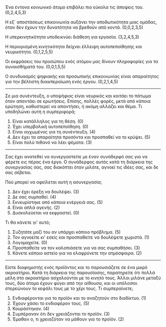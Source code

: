 Ένα έντονα κοινωνικό άτομο επιβάλει πιο εύκολα τις άποψεις του. (0,2,4,5,3)

Η εξ΄ αποστάσεως επικοινωνία αυξάνει την αποδωτικότητα μιας ομάδας, όταν δεν έχουν την δυνατότητα να βρεθούν από κοντά. (0,0,2,3,5)

Η υπερκινητικότητα υποδεικνύει διάθεση για εργασία. (3,2,4,5,3)

Η περιορισμένη κινητικότητα δείχνει έλλειψη αυτοπεποίθησης και νευρικότητα. (0,1,2,5,5)

Οι εκφράσεις του προσώπου ενός ατόμου μας δίνουν πληροφορίες για τα συναισθήματά του. (0,0,1,5,5)

Ο συνδυασμός ψηφιακής και προσωπικής επικοινωνίας είναι απαραίτητος για την βέλτιστη διαικπεραίωση ενός έργου. (0,2,1,4,5)

---

Σε μια συνέντευξη, ο υποψήφιος είναι νευρικός και κοιτάει το πάτωμα όταν απαντάει σε ερωτήσεις. Επίσης, πολλές φορές, μετά από κάποια ερώτηση, καθυστερεί να απαντήσει, ή ακόμη αλλάζει και θέμα. Τι υποδηλώνει αυτή η συμπεριφορά;

1. Είναι κατάλληλος για τη θέση. (0)
2. Έχει υπερβολική αυτοπεποίθηση. (0)
3. Είναι αγχωμένος για τη συνέντευξη. (4)
4. Δεν έχει τα απαραίτητα προσόντα και προσπαθεί να το κρύψει. (5)
5. Είναι πολύ πιθανό να λέει ψέματα. (3)

---

Σας έχει ανατεθεί να συνεργαστείτε με έναν συνάδερφό σας για να φέρετε εις πέρας ένα έργο. Ο συνάδερφος αυτός κατά τη διάρκεια της συνεργασίας σας, σας διακόπτει όταν μιλάτε, αγνοεί τις ιδέες σας, και δε σας σέβεται.

Πού μπορεί να οφείλεται αυτή η ασυνεργασία;

1. Δεν έχει όρεξη να δουλέψει. (3)
2. Δε σας συμπαθεί. (4)
3. Εκνευρίστηκε από κάποια ενέργειά σας. (5)
4. Είναι απλά αγενής. (2)
5. Δυσκολεύεται να εκφραστεί. (0)

Τι θα κάνετε γι' αυτό;

1. Συζητάτε μαζί του αν υπάρχει κάποιο πρόβλημα. (5)
2. Τον αγνοείτε κι' εσείς και προσπαθείτε να δουλέψετε χωριστά. (1)
3. Λογομαχείτε. (0)
4. Προσπαθείτε να τον καλοπιάσετε για να σας συμπαθήσει. (3)
5. Κάνετε κάποιο αστείο για να ελαφρύνετε την ατμόσφαιρα. (2)

---

Είστε διαφημιστής ενός προϊόντος και το παρουσιάζετε σε ένα μικρό ακροατήριο. Κατά τη διάρκεια της παρουσίασης, παρατηρείτε ότι πολλά μέλη στο ακροατήριο ασχολούνται με το κινητό τους. Άλλοι μιλάνε μεταξύ τους, δύο άτομα έχουν φύγει από την αίθουσα, και οι υπόλοιποι στερεώνουν το κεφάλι τους με το χέρι τους. Τι συμπεραίνετε;

1. Ενδιαφέρονται για το προϊόν και το αναζητούν στο διαδίκτυο. (1)
2. Έχουν χάσει το ενδιαφέρον τους. (5)
3. Κουράστηκαν. (4)
4. Συμπέραναν ότι δεν χρειάζονται το προϊόν. (3)
5. Έμαθαν ο, τι χρειαζόταν να μάθουν για το προϊόν. (2)
